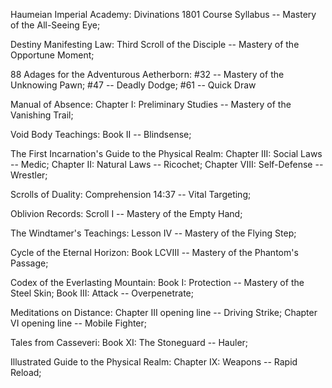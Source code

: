 Haumeian Imperial Academy: Divinations 1801 Course Syllabus -- Mastery of the All-Seeing Eye;

Destiny Manifesting Law: Third Scroll of the Disciple -- Mastery of the Opportune Moment;

88 Adages for the Adventurous Aetherborn: #32 -- Mastery of the Unknowing Pawn; #47 -- Deadly Dodge; #61 -- Quick Draw

Manual of Absence: Chapter I: Preliminary Studies -- Mastery of the Vanishing Trail;

Void Body Teachings: Book II -- Blindsense;

The First Incarnation's Guide to the Physical Realm: Chapter III: Social Laws -- Medic; Chapter II: Natural Laws -- Ricochet; Chapter VIII: Self-Defense -- Wrestler;

Scrolls of Duality: Comprehension 14:37 -- Vital Targeting;

Oblivion Records: Scroll I -- Mastery of the Empty Hand;

The Windtamer's Teachings: Lesson IV -- Mastery of the Flying Step;

Cycle of the Eternal Horizon: Book LCVIII -- Mastery of the Phantom's Passage;

Codex of the Everlasting Mountain: Book I: Protection -- Mastery of the Steel Skin; Book III: Attack -- Overpenetrate;

Meditations on Distance: Chapter III opening line -- Driving Strike; Chapter VI opening line -- Mobile Fighter;

Tales from Casseveri: Book XI: The Stoneguard -- Hauler;

Illustrated Guide to the Physical Realm: Chapter IX: Weapons -- Rapid Reload;